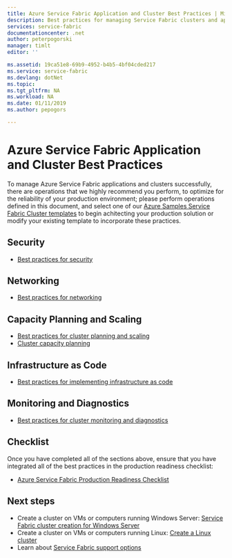 ```yaml
---
title: Azure Service Fabric Application and Cluster Best Practices | Microsoft Docs
description: Best practices for managing Service Fabric clusters and applications.
services: service-fabric
documentationcenter: .net
author: peterpogorski
manager: timlt
editor: ''

ms.assetid: 19ca51e8-69b9-4952-b4b5-4bf04cded217
ms.service: service-fabric
ms.devlang: dotNet
ms.topic: 
ms.tgt_pltfrm: NA
ms.workload: NA
ms.date: 01/11/2019
ms.author: pepogors

---
```

# Azure Service Fabric Application and Cluster Best Practices
To manage Azure Service Fabric applications and clusters successfully, there are operations that we highly recommend you perform, to optimize for the reliability of your production environment; please perform operations defined in this document, and select one of our [Azure Samples Service Fabric Cluster templates](https://github.com/Azure-Samples/service-fabric-cluster-templates) to begin achitecting your production solution or modify your existing template to incorporate these practices.

## Security 
* [Best practices for security](service-fabric-best-practices-security.md)

## Networking
* [Best practices for networking](service-fabric-best-practices-networking.md)

## Capacity Planning and Scaling
* [Best practices for cluster planning and scaling](service-fabric-best-practices-capacity-scaling.md)
* [Cluster capacity planning](https://docs.microsoft.com/azure/service-fabric/service-fabric-cluster-capacity)

## Infrastructure as Code 
* [Best practices for implementing infrastructure as code](service-fabric-best-practices-infrastructure-as-code.md)

## Monitoring and Diagnostics
* [Best practices for cluster monitoring and diagnostics](service-fabric-best-practices-monitoring.md)

## Checklist
Once you have completed all of the sections above, ensure that you have integrated all of the best practices in the production readiness checklist:
* [Azure Service Fabric Production Readiness Checklist](https://docs.microsoft.com/azure/service-fabric/service-fabric-production-readiness-checklist)

## Next steps

* Create a cluster on VMs or computers running Windows Server: [Service Fabric cluster creation for Windows Server](service-fabric-cluster-creation-for-windows-server.md)
* Create a cluster on VMs or computers running Linux: [Create a Linux cluster](service-fabric-cluster-creation-via-portal.md)
* Learn about [Service Fabric support options](service-fabric-support.md)

[Image1]: ./media/service-fabric-best-practices/generate-common-name-cert-portal.png